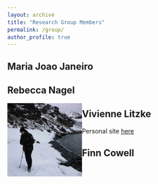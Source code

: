 ```yaml
---
layout: archive
title: "Research Group Members"
permalink: /group/
author_profile: true
---
```



## Maria Joao Janeiro

## Rebecca Nagel
<img src="/images/rebecca.JPG" align="left" width="170px"/>

## Vivienne Litzke

Personal site [here](https://vlitzke.github.io/)

## Finn Cowell
